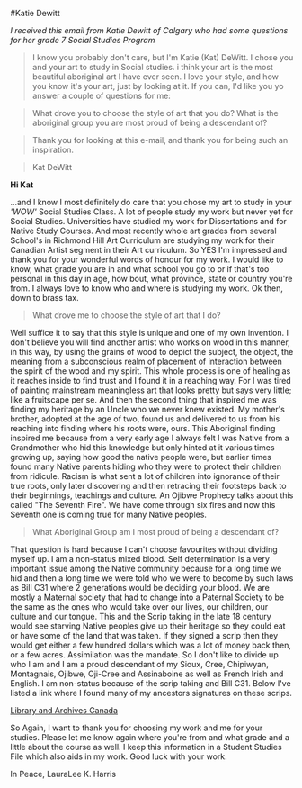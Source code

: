 #Katie Dewitt

*I received this email from Katie Dewitt of Calgary who had some questions for her grade 7 Social Studies Program*

> I know you probably don't care, but I'm Katie (Kat) DeWitt. I chose you and your art to study in Social studies. i think your art is the most beautiful aboriginal art I have ever seen. I love your style, and how you know it's your art, just by looking at it. If you can, I'd like you yo answer a couple of questions for me:

> What drove you to choose the style of art that you do?
> What is the aboriginal group you are most proud of being a descendant of?

> Thank you for looking at this e-mail, and thank you for being such an inspiration.

> Kat DeWitt

**Hi Kat**

...and I know I most definitely do care that you chose my art to study in your *'WOW'* Social Studies Class. A lot of people study my work but never yet for Social Studies. Universities have studied my work for Dissertations and for Native Study Courses. And most recently whole art grades from several School's in Richmond Hill Art Curriculum are studying my work for their Canadian Artist segment in their Art curriculum. So YES I'm impressed and thank you for your wonderful words of honour for my work. I would like to know, what grade you are in and what school you go to or if that's too personal in this day in age, how bout, what province, state or country you're from. I always love to know who and where is studying my work. Ok then, down to brass tax.

> What drove me to choose the style of art that I do?

Well suffice it to say that this style is unique and one of my own invention. I don't believe you will find another artist who works on wood in this manner, in this way, by using the grains of wood to depict the subject, the object, the meaning from a subconscious realm of placement of interaction between the spirit of the wood and my spirit. This whole process is one of healing as it reaches inside to find trust and I found it in a reaching way. For I was tired of painting mainstream meaningless art that looks pretty but says very little; like a fruitscape per se. And then the second thing that inspired me was finding my heritage by an Uncle who we never knew existed. My mother's brother, adopted at the age of two, found us and delivered to us from his reaching into finding where his roots were, ours. This Aboriginal finding inspired me because from a very early age I always felt I was Native from a Grandmother who hid this knowledge but only hinted at it various times growing up, saying how good the native people were, but earlier times found many Native parents hiding who they were to protect their children from ridicule. Racism is what sent a lot of children into ignorance of their true roots, only later discovering and then retracing their footsteps back to their beginnings, teachings and culture.
An Ojibwe Prophecy talks about this called "The Seventh Fire". We have come through six fires and now this Seventh one is coming true for many Native peoples.

> What Aboriginal Group am I most proud of being a descendant of?

That question is hard because I can't choose favourites without dividing myself up. I am a non-status mixed blood. Self determination is a very important issue among the Native community because for a long time we hid and then a long time we were told who we were to become by such laws as Bill C31 where 2 generations would be deciding your blood. We are mostly a Maternal society that had to change into a Paternal Society to be the same as the ones who would take over our lives, our children, our culture and our tongue. This and the Scrip taking in the late 18 century would see starving Native peoples give up their heritage so they could eat or have some of the land that was taken. If they signed a scrip then they would get either a few hundred dollars which was a lot of money back then, or a few acres.  Assimilation was the mandate. So I don't like to divide up who I am and I am a proud descendant of my Sioux, Cree, Chipiwyan, Montagnais, Ojibwe, Oji-Cree and Assinaboine as well as French Irish and English. I am non-status because of the scrip taking and Bill C31. Below I've listed a link where I found many of my ancestors signatures on these scrips.

[Library and Archives Canada](http://www.collectionscanada.ca/)

So Again, I want to thank you for choosing my work and me for your studies. Please let me know again where you're from and what grade and a little about the course as well. I keep this information in a Student Studies File which also aids in my work. Good luck with your work.

In Peace,
LauraLee K. Harris